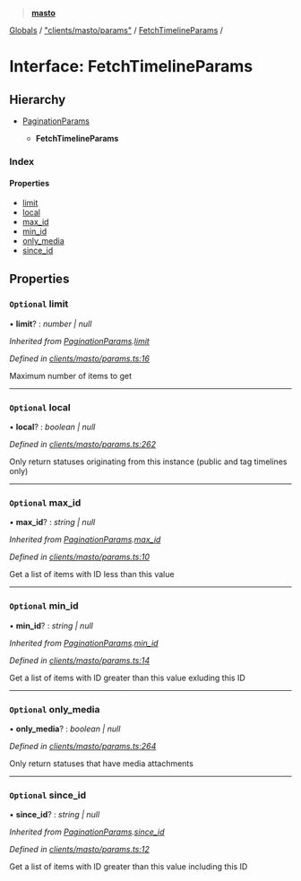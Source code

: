 > **[masto](../README.md)**

[Globals](../globals.md) / ["clients/masto/params"](../modules/_clients_masto_params_.md) / [FetchTimelineParams](_clients_masto_params_.fetchtimelineparams.md) /

# Interface: FetchTimelineParams

## Hierarchy

* [PaginationParams](_clients_masto_params_.paginationparams.md)

  * **FetchTimelineParams**

### Index

#### Properties

* [limit](_clients_masto_params_.fetchtimelineparams.md#optional-limit)
* [local](_clients_masto_params_.fetchtimelineparams.md#optional-local)
* [max_id](_clients_masto_params_.fetchtimelineparams.md#optional-max_id)
* [min_id](_clients_masto_params_.fetchtimelineparams.md#optional-min_id)
* [only_media](_clients_masto_params_.fetchtimelineparams.md#optional-only_media)
* [since_id](_clients_masto_params_.fetchtimelineparams.md#optional-since_id)

## Properties

### `Optional` limit

• **limit**? : *number | null*

*Inherited from [PaginationParams](_clients_masto_params_.paginationparams.md).[limit](_clients_masto_params_.paginationparams.md#optional-limit)*

*Defined in [clients/masto/params.ts:16](https://github.com/neet/masto.js/blob/aaa534e/src/clients/masto/params.ts#L16)*

Maximum number of items to get

___

### `Optional` local

• **local**? : *boolean | null*

*Defined in [clients/masto/params.ts:262](https://github.com/neet/masto.js/blob/aaa534e/src/clients/masto/params.ts#L262)*

Only return statuses originating from this instance (public and tag timelines only)

___

### `Optional` max_id

• **max_id**? : *string | null*

*Inherited from [PaginationParams](_clients_masto_params_.paginationparams.md).[max_id](_clients_masto_params_.paginationparams.md#optional-max_id)*

*Defined in [clients/masto/params.ts:10](https://github.com/neet/masto.js/blob/aaa534e/src/clients/masto/params.ts#L10)*

Get a list of items with ID less than this value

___

### `Optional` min_id

• **min_id**? : *string | null*

*Inherited from [PaginationParams](_clients_masto_params_.paginationparams.md).[min_id](_clients_masto_params_.paginationparams.md#optional-min_id)*

*Defined in [clients/masto/params.ts:14](https://github.com/neet/masto.js/blob/aaa534e/src/clients/masto/params.ts#L14)*

Get a list of items with ID greater than this value exluding this ID

___

### `Optional` only_media

• **only_media**? : *boolean | null*

*Defined in [clients/masto/params.ts:264](https://github.com/neet/masto.js/blob/aaa534e/src/clients/masto/params.ts#L264)*

Only return statuses that have media attachments

___

### `Optional` since_id

• **since_id**? : *string | null*

*Inherited from [PaginationParams](_clients_masto_params_.paginationparams.md).[since_id](_clients_masto_params_.paginationparams.md#optional-since_id)*

*Defined in [clients/masto/params.ts:12](https://github.com/neet/masto.js/blob/aaa534e/src/clients/masto/params.ts#L12)*

Get a list of items with ID greater than this value including this ID